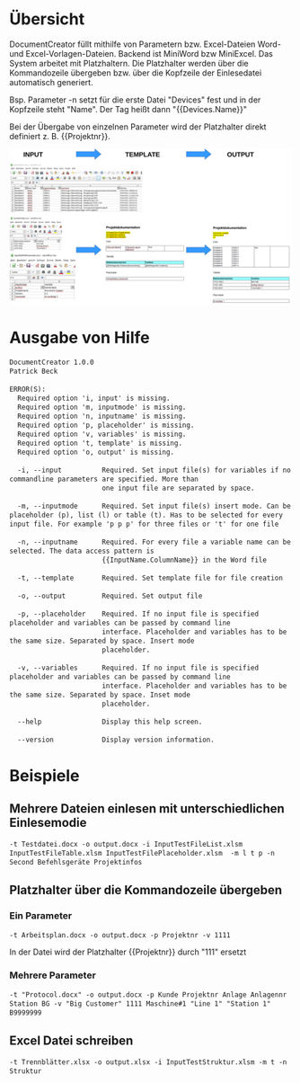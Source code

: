 # Übersicht

DocumentCreator füllt mithilfe von Parametern bzw. Excel-Dateien Word- und Excel-Vorlagen-Dateien. Backend ist MiniWord bzw MiniExcel. 
Das System arbeitet mit Platzhaltern. Die Platzhalter werden über die Kommandozeile übergeben bzw. über die Kopfzeile der Einlesedatei automatisch generiert.

Bsp. Parameter -n setzt für die erste Datei "Devices" fest und in der Kopfzeile steht "Name". Der Tag heißt dann "{{Devices.Name}}"

Bei der Übergabe von einzelnen Parameter wird der Platzhalter direkt definiert z. B. {{Projektnr}}. 

<img src="./Function.png" width="800"/>

# Ausgabe von Hilfe

	DocumentCreator 1.0.0
	Patrick Beck

	ERROR(S):
	  Required option 'i, input' is missing.
	  Required option 'm, inputmode' is missing.
	  Required option 'n, inputname' is missing.
	  Required option 'p, placeholder' is missing.
	  Required option 'v, variables' is missing.
	  Required option 't, template' is missing.
	  Required option 'o, output' is missing.

	  -i, --input          Required. Set input file(s) for variables if no commandline parameters are specified. More than
						   one input file are separated by space.

	  -m, --inputmode      Required. Set input file(s) insert mode. Can be placeholder (p), list (l) or table (t). Has to be selected for every input file. For example 'p p p' for three files or 't' for one file

	  -n, --inputname      Required. For every file a variable name can be selected. The data access pattern is
						   {{InputName.ColumnName}} in the Word file

	  -t, --template       Required. Set template file for file creation

	  -o, --output         Required. Set output file

	  -p, --placeholder    Required. If no input file is specified placeholder and variables can be passed by command line
						   interface. Placeholder and variables has to be the same size. Separated by space. Insert mode
						   placeholder.

	  -v, --variables      Required. If no input file is specified placeholder and variables can be passed by command line
						   interface. Placeholder and variables has to be the same size. Separated by space. Inset mode
						   placeholder.

	  --help               Display this help screen.

	  --version            Display version information.

# Beispiele

## Mehrere Dateien einlesen mit unterschiedlichen Einlesemodie

	-t Testdatei.docx -o output.docx -i InputTestFileList.xlsm InputTestFileTable.xlsm InputTestFilePlaceholder.xlsm  -m l t p -n Second Befehlsgeräte Projektinfos

## Platzhalter über die Kommandozeile übergeben

### Ein Parameter

	-t Arbeitsplan.docx -o output.docx -p Projektnr -v 1111

In der Datei wird der Platzhalter {{Projektnr}} durch "111" ersetzt
	
### Mehrere Parameter
	-t "Protocol.docx" -o output.docx -p Kunde Projektnr Anlage Anlagennr Station BG -v "Big Customer" 1111 Maschine#1 "Line 1" "Station 1" B9999999
	
## Excel Datei schreiben

	-t Trennblätter.xlsx -o output.xlsx -i InputTestStruktur.xlsm -m t -n Struktur